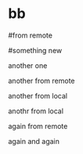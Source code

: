# bb

#from remote



#something new



another one


another from remote

another from local

anothr from local


again from remote


again and again
